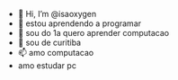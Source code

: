 - 👋 Hi, I’m @isaoxygen
- 👀 estou aprendendo a programar
- 🌱 sou do 1a quero aprender computacao
- 💞️ sou de curitiba
- 📫 amo computacao
- amo estudar pc

